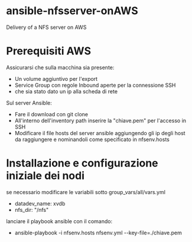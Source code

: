 # ansible-nfsserver-onAWS
Delivery of a NFS server on AWS

# Prerequisiti AWS
Assicurarsi che sulla macchina sia presente:

* Un volume aggiuntivo per l'export
* Service Group con regole Inbound aperte per la connessione SSH
* che sia stato dato un ip alla scheda di rete

Sul server Ansible:

* Fare il download con git clone
* All'interno dell'inventory path inserire la "chiave.pem" per l'accesso in SSH
* Modificare il file hosts del server ansible aggiungendo gli ip degli host da raggiungere e nominandoli come specificato in nfsenv.hosts

# Installazione e configurazione iniziale dei nodi 
se necessario modificare le variabili sotto group_vars/all/vars.yml

* datadev_name: xvdb
* nfs_dir: "/nfs"

lanciare il playbook ansible con il comando:

* ansible-playbook -i nfsenv.hosts nfsenv.yml --key-file=./chiave.pem